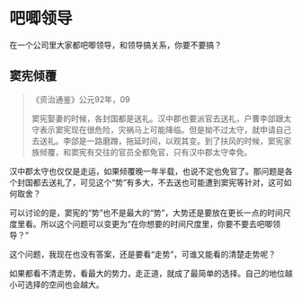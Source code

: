 # 吧唧领导



在一个公司里大家都吧唧领导，和领导搞关系，你要不要搞？



## 窦宪倾覆



> 《资治通鉴》公元92年，09
>
> 窦宪娶妻的时候，各封国都是送礼。汉中郡也要派官去送礼，户曹李郃跟太守表示窦宪现在很危险，灾祸马上可能降临。但是拗不过太守，就申请自己去送礼。李郃是一路磨蹭，拖延时间，以观其变。到了扶风的时候，窦宪家族倾覆，和窦宪有交往的官员全都免官，只有汉中郡太守幸免。



汉中郡太守也仅仅是走运，如果倾覆晚一年半载，也说不定也免官了。那问题是各个封国都去送礼了，可见这个“势”有多大，不去送也可能遭到窦宪等针对，这可如何取舍？



可以讨论的是，窦宪的“势”也不是最大的“势”，大势还是要放在更长一点的时间尺度里看。所以这个问题可以变更为“在你想要的时间尺度里，你要不要去吧唧领导？”



这个问题，我现在也没有答案，还是要看“走势”，可谁又能看的清楚走势呢？



如果都看不清走势，看最大的势力，走正道，就成了最简单的选择。自己的地位越小可选择的空间也会越大。







